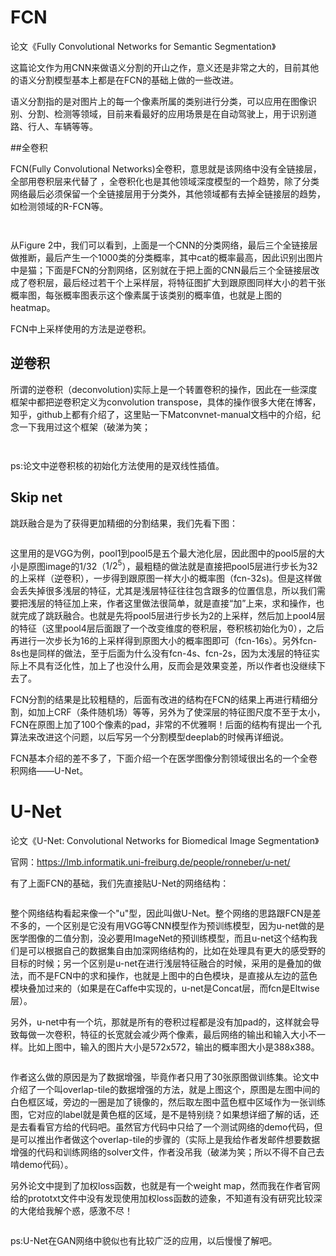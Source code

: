 # FCN

论文《Fully Convolutional Networks for Semantic Segmentation》

这篇论文作为用CNN来做语义分割的开山之作，意义还是非常之大的，目前其他的语义分割模型基本上都是在FCN的基础上做的一些改进。

语义分割指的是对图片上的每一个像素所属的类别进行分类，可以应用在图像识别、分割、检测等领域，目前来看最好的应用场景是在自动驾驶上，用于识别道路、行人、车辆等等。

##全卷积

FCN(Fully Convolutional Networks)全卷积，意思就是该网络中没有全链接层，全部用卷积层来代替了 ，全卷积化也是其他领域深度模型的一个趋势，除了分类网络最后必须保留一个全链接层用于分类外，其他领域都有去掉全链接层的趋势，如检测领域的R-FCN等。

![]()

![]()

从Figure 2中，我们可以看到，上面是一个CNN的分类网络，最后三个全链接层做推断，最后产生一个1000类的分类概率，其中cat的概率最高，因此识别出图片中是猫；下面是FCN的分割网络，区别就在于把上面的CNN最后三个全链接层改成了卷积层，最后经过若干个上采样层，将特征图扩大到跟原图同样大小的若干张概率图，每张概率图表示这个像素属于该类别的概率值，也就是上图的heatmap。

FCN中上采样使用的方法是逆卷积。

## 逆卷积

所谓的逆卷积（deconvolution)实际上是一个转置卷积的操作，因此在一些深度框架中都把逆卷积定义为convolution transpose，具体的操作很多大佬在博客，知乎，github上都有介绍了，这里贴一下Matconvnet-manual文档中的介绍，纪念一下我用过这个框架（破涕为笑；

![]()

![]()

ps:论文中逆卷积核的初始化方法使用的是双线性插值。

## Skip net

跳跃融合是为了获得更加精细的分割结果，我们先看下图：

![]()

这里用的是VGG为例，pool1到pool5是五个最大池化层，因此图中的pool5层的大小是原图image的1/32（$1/2^5$），最粗糙的做法就是直接把pool5层进行步长为32的上采样（逆卷积），一步得到跟原图一样大小的概率图（fcn-32s)。但是这样做会丢失掉很多浅层的特征，尤其是浅层特征往往包含跟多的位置信息，所以我们需要把浅层的特征加上来，作者这里做法很简单，就是直接“加”上来，求和操作，也就完成了跳跃融合。也就是先将pool5层进行步长为2的上采样，然后加上pool4层的特征（这里pool4层后面跟了一个改变维度的卷积层，卷积核初始化为0），之后再进行一次步长为16的上采样得到原图大小的概率图即可（fcn-16s）。另外fcn-8s也是同样的做法，至于后面为什么没有fcn-4s、fcn-2s，因为太浅层的特征实际上不具有泛化性，加上了也没什么用，反而会是效果变差，所以作者也没继续下去了。

FCN分割的结果是比较粗糙的，后面有改进的结构在FCN的结果上再进行精细分割，如加上CRF（条件随机场）等等，另外为了使深层的特征图尺度不至于太小，FCN在原图上加了100个像素的pad，非常的不优雅啊！后面的结构有提出一个孔算法来改进这个问题，以后写另一个分割模型deeplab的时候再详细说。

FCN基本介绍的差不多了，下面介绍一个在医学图像分割领域很出名的一个全卷积网络——U-Net。

# U-Net

论文《U-Net: Convolutional Networks for Biomedical Image Segmentation》

官网：https://lmb.informatik.uni-freiburg.de/people/ronneber/u-net/

有了上面FCN的基础，我们先直接贴U-Net的网络结构：

![]()

整个网络结构看起来像一个"u"型，因此叫做U-Net。整个网络的思路跟FCN是差不多的，一个区别是它没有用VGG等CNN模型作为预训练模型，因为u-net做的是医学图像的二值分割，没必要用ImageNet的预训练模型，而且u-net这个结构我们是可以根据自己的数据集自由加深网络结构的，比如在处理具有更大的感受野的目标的时候；另一个区别是u-net在进行浅层特征融合的时候，采用的是叠加的做法，而不是FCN中的求和操作，也就是上图中的白色模块，是直接从左边的蓝色模块叠加过来的（如果是在Caffe中实现的，u-net是Concat层，而fcn是Eltwise层）。

另外，u-net中有一个坑，那就是所有的卷积过程都是没有加pad的，这样就会导致每做一次卷积，特征的长宽就会减少两个像素，最后网络的输出和输入大小不一样。比如上图中，输入的图片大小是572x572，输出的概率图大小是388x388。

![]()

作者这么做的原因是为了数据增强，毕竟作者只用了30张原图做训练集。论文中介绍了一个叫overlap-tile的数据增强的方法，就是上图这个，原图是左图中间的白色框区域，旁边的一圈是加了镜像的，然后取左图中蓝色框中区域作为一张训练图，它对应的label就是黄色框的区域，是不是特别绕？如果想详细了解的话，还是去看看官方给的代码吧。虽然官方代码中只给了一个测试网络的demo代码，但是可以推出作者做这个overlap-tile的步骤的（实际上是我给作者发邮件想要数据增强的代码和训练网络的solver文件，作者没吊我（破涕为笑；所以不得不自己去啃demo代码）。

另外论文中提到了加权loss函数，也就是有一个weight map，然而我在作者官网给的prototxt文件中没有发现使用加权loss函数的迹象，不知道有没有研究比较深的大佬给我解个惑，感激不尽！

![]()

ps:U-Net在GAN网络中貌似也有比较广泛的应用，以后慢慢了解吧。